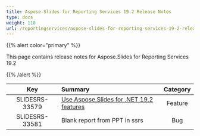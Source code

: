 ```yaml
---
title: Aspose.Slides for Reporting Services 19.2 Release Notes
type: docs
weight: 110
url: /reportingservices/aspose-slides-for-reporting-services-19-2-release-notes/
---
```


{{% alert color="primary" %}} 

This page contains release notes for Aspose.Slides for Reporting Services 19.2

{{% /alert %}} 

|**Key** |**Summary** |**Category** |
| :-: | :- | :-: |
|SLIDESRS-33579|[Use Aspose.Slides for .NET 19.2 features](https://docs.aspose.com/display/slidesnet/Aspose.Slides+for+.NET+19.2+Release+Notes)|Feature|
|SLIDESRS-33581|Blank report from PPT in ssrs|Bug|

